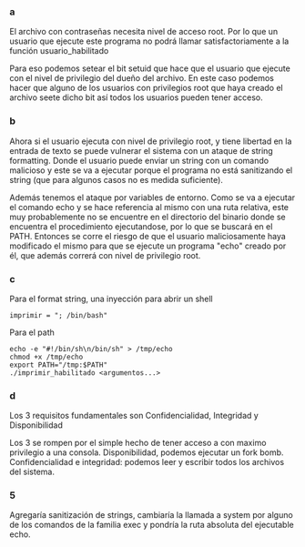 ### a

El archivo con contraseñas necesita nivel de acceso root. Por lo que un usuario que ejecute este programa no podrá llamar satisfactoriamente a la función usuario_habilitado

Para eso podemos setear el bit setuid que hace que el usuario que ejecute con el nivel de privilegio del dueño del archivo. En este caso podemos hacer que alguno de los usuarios con privilegios root que haya creado el archivo seete dicho bit así todos los usuarios pueden tener acceso.

### b

Ahora si el usuario ejecuta con nivel de privilegio root, y tiene libertad en la entrada de texto se puede vulnerar el sistema con un ataque de string formatting. Donde el usuario puede enviar un string con un comando malicioso y este se va a ejecutar porque el programa no está sanitizando el string (que para algunos casos no es medida suficiente).

Además tenemos el ataque por variables de entorno. Como se va a ejecutar el comando echo y se hace referencia al mismo con una ruta relativa, este muy probablemente no se encuentre en el directorio del binario donde se encuentra el procedimiento ejecutandose, por lo que se buscará en el PATH. Entonces se corre el riesgo de que el usuario maliciosamente haya modificado el mismo para que se ejecute un programa "echo" creado por él, que además correrá con nivel de privilegio root.

### c

Para el format string, una inyección para abrir un shell

```
imprimir = "; /bin/bash"
```
Para el path

```
echo -e "#!/bin/sh\n/bin/sh" > /tmp/echo
chmod +x /tmp/echo
export PATH="/tmp:$PATH"
./imprimir_habilitado <argumentos...>
```

### d

Los 3 requisitos fundamentales son Confidencialidad, Integridad y Disponibilidad

Los 3 se rompen por el simple hecho de tener acceso a con maximo privilegio a una consola. Disponibilidad, podemos ejecutar un fork bomb. Confidencialidad e integridad: podemos leer y escribir todos los archivos del sistema.

### 5

Agregaría sanitización de strings, cambiaría la llamada a system por alguno de los comandos de la familia exec y pondría la ruta absoluta del ejecutable echo.